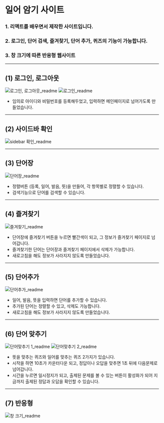 # 일어 암기 사이트

### 1. 리액트를 배우면서 제작한 사이트입니다.

### 2. 로그인, 단어 검색, 즐겨찾기, 단어 추가, 퀴즈의 기능이 가능합니다.

### 3. 창 크기에 따른 반응형 웹사이트

---

## (1) 로그인, 로그아웃
![로그인, 로그아웃_readme](https://user-images.githubusercontent.com/102113808/182266517-2df1934a-0a2a-4e8a-8541-46059dc5ca29.gif)
![로그인_readme](https://user-images.githubusercontent.com/102113808/182266529-909d5418-e123-4fb5-946b-54e87828cdf0.gif)

- 임의로 아이디와 비밀번호를 등록해두었고, 입력하면 메인페이지로 넘어가도록 만들었습니다.

---

## (2) 사이드바 확인

![sidebar 확인_readme](https://user-images.githubusercontent.com/102113808/182266656-600d66e3-9770-47a6-bd8a-0738f54435f1.gif)

---

## (3) 단어장

![단어장_readme](https://user-images.githubusercontent.com/102113808/182266584-273f8e2a-aa26-4306-aca4-3a10cf04db0b.gif)

- 정렬버튼 (등록, 일어, 발음, 뜻)을 만들어, 각 항목별로 정렬할 수 있습니다.
- 검색기능으로 단어를 검색할 수 있습니다.

---

## (4) 즐겨찾기

![즐겨찾기_readme](https://user-images.githubusercontent.com/102113808/182266601-fc464de0-c431-4d2e-9f25-00c1b7df9dd0.gif)

- 단어장에 즐겨찾기 버튼을 누르면 빨간색이 되고, 그 정보가 즐겨찾기 페이지로 넘어갑니다.
- 즐겨찾기한 단어는 단어장과 즐겨찾기 페이지에서 삭제가 가능합니다.
- 새로고침을 해도 정보가 사라지지 않도록 만들었습니다.

---

## (5) 단어추가

![단어추가_readme](https://user-images.githubusercontent.com/102113808/182266614-98ad3631-26be-4421-82f0-913ffa786841.gif)

- 일어, 발음, 뜻을 입력하면 단어를 추가할 수 있습니다.
- 추가된 단어는 정렬할 수 있고, 삭제도 가능합니다.
- 새로고침을 해도 정보가 사라지지 않도록 만들었습니다.

---

## (6) 단어 맞추기

![단어맞추기 1_readme](https://user-images.githubusercontent.com/102113808/182266628-58933d2d-9f60-4af9-940b-92953e0ef47b.gif)
![단어맞추기 2_readme](https://user-images.githubusercontent.com/102113808/182266632-4b8aaa8d-81c4-4493-a79c-79917bc255ef.gif)

- 뜻을 맞추는 퀴즈와 일어를 맞추는 퀴즈 2가지가 있습니다.
- 시작을 하면 10초가 카운터다운 되고, 정답이나 오답을 맞추면 1초 뒤에 다음문제로 넘어갑니다.
- 시간을 누르면 일시정지가 되고, 출제된 문제를 볼 수 있는 버튼이 활성화가 되어 지금까지 출제된 정답과 오답을 확인할 수 있습니다.

---

## (7) 반응형

![창 크기_readme](https://user-images.githubusercontent.com/102113808/182266638-cb1503bf-3d82-41d8-ad59-92fc7bd866d6.gif)
